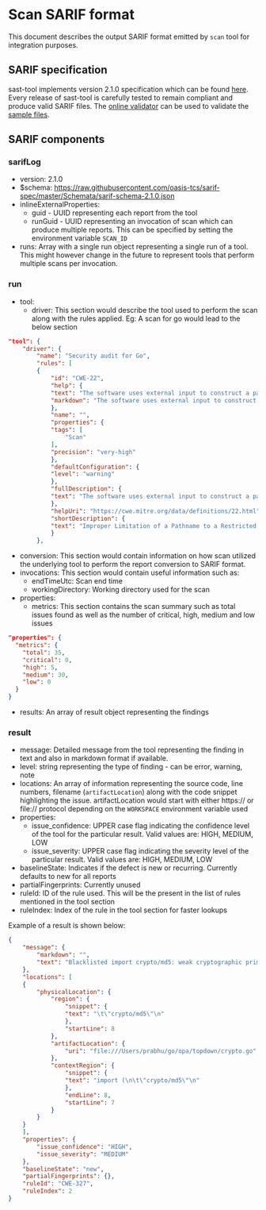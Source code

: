# Scan SARIF format

This document describes the output SARIF format emitted by `scan` tool for integration purposes.

## SARIF specification

sast-tool implements version 2.1.0 specification which can be found [here](https://docs.oasis-open.org/sarif/sarif/v2.1.0/cs01/sarif-v2.1.0-cs01.html#_Toc16012479). Every release of sast-tool is carefully tested to remain compliant and produce valid SARIF files. The [online validator](https://sarifweb.azurewebsites.net/Validation) can be used to validate the [sample files](https://github.com/ShiftLeftSecurity/scan/blob/master/test/data/findsecbugs-report.sarif).

## SARIF components

### sarifLog

- version: 2.1.0
- \$schema: https://raw.githubusercontent.com/oasis-tcs/sarif-spec/master/Schemata/sarif-schema-2.1.0.json
- inlineExternalProperties:
  - guid - UUID representing each report from the tool
  - runGuid - UUID representing an invocation of scan which can produce multiple reports. This can be specified by setting the environment variable `SCAN_ID`
- runs: Array with a single run object representing a single run of a tool. This might however change in the future to represent tools that perform multiple scans per invocation.

### run

- tool:
  - driver: This section would describe the tool used to perform the scan along with the rules applied. Eg: A scan for go would lead to the below section

```json
"tool": {
    "driver": {
        "name": "Security audit for Go",
        "rules": [
        {
            "id": "CWE-22",
            "help": {
            "text": "The software uses external input to construct a pathname that is intended to identify a file or directory that is located underneath a restricted parent directory, but the software does not properly neutralize special elements within the pathname that can cause the pathname to resolve to a location that is outside of the restricted directory.\nMany file operations are intended to take place within a restricted directory. By using special elements such as .. and / separators, attackers can escape outside of the restricted location to access files or directories that are elsewhere on the system. One of the most common special elements is the ../ sequence, which in most modern operating systems is interpreted as the parent directory of the current location. This is referred to as relative path traversal. Path traversal also covers the use of absolute pathnames such as /usr/local/bin, which may also be useful in accessing unexpected files. This is referred to as absolute path traversal. In many programming languages, the injection of a null byte (the 0 or NUL) may allow an attacker to truncate a generated filename to widen the scope of attack. For example, the software may add .txt to any pathname, thus limiting the attacker to text files, but a null injection may effectively remove this restriction.",
            "markdown": "The software uses external input to construct a pathname that is intended to identify a file or directory that is located underneath a restricted parent directory, but the software does not properly neutralize special elements within the pathname that can cause the pathname to resolve to a location that is outside of the restricted directory.\nMany file operations are intended to take place within a restricted directory. By using special elements such as .. and / separators, attackers can escape outside of the restricted location to access files or directories that are elsewhere on the system. One of the most common special elements is the ../ sequence, which in most modern operating systems is interpreted as the parent directory of the current location. This is referred to as relative path traversal. Path traversal also covers the use of absolute pathnames such as /usr/local/bin, which may also be useful in accessing unexpected files. This is referred to as absolute path traversal. In many programming languages, the injection of a null byte (the 0 or NUL) may allow an attacker to truncate a generated filename to widen the scope of attack. For example, the software may add .txt to any pathname, thus limiting the attacker to text files, but a null injection may effectively remove this restriction."
            },
            "name": "",
            "properties": {
            "tags": [
                "Scan"
            ],
            "precision": "very-high"
            },
            "defaultConfiguration": {
            "level": "warning"
            },
            "fullDescription": {
            "text": "The software uses external input to construct a pathname that is intended to identify a file or directory that is located underneath a restricted parent directory, but the software does not properly neutralize special elements within the pathname that can cause the pathname to resolve to a location that is outside of the restricted directory."
            },
            "helpUri": "https://cwe.mitre.org/data/definitions/22.html",
            "shortDescription": {
            "text": "Improper Limitation of a Pathname to a Restricted Directory ('Path Traversal')."
            }
        },
```

- conversion: This section would contain information on how scan utilized the underlying tool to perform the report conversion to SARIF format.
- invocations: This section would contain useful information such as:
  - endTimeUtc: Scan end time
  - workingDirectory: Working directory used for the scan
- properties:
  - metrics: This section contains the scan summary such as total issues found as well as the number of critical, high, medium and low issues

```json
"properties": {
  "metrics": {
    "total": 35,
    "critical": 0,
    "high": 5,
    "medium": 30,
    "low": 0
  }
}
```

- results: An array of result object representing the findings

### result

- message: Detailed message from the tool representing the finding in text and also in markdown format if available.
- level: string representing the type of finding - can be error, warning, note
- locations: An array of information representing the source code, line numbers, filename (`artifactLocation`) along with the code snippet highlighting the issue. artifactLocation would start with either https:// or file:// protocol depending on the `WORKSPACE` environment variable used
- properties:
  - issue_confidence: UPPER case flag indicating the confidence level of the tool for the particular result. Valid values are: HIGH, MEDIUM, LOW
  - issue_severity: UPPER case flag indicating the severity level of the particular result. Valid values are: HIGH, MEDIUM, LOW
- baselineState: Indicates if the defect is new or recurring. Currently defaults to new for all reports
- partialFingerprints: Currently unused
- ruleId: ID of the rule used. This will be the present in the list of rules mentioned in the tool section
- ruleIndex: Index of the rule in the tool section for faster lookups

Example of a result is shown below:

```json
{
    "message": {
        "markdown": "",
        "text": "Blacklisted import crypto/md5: weak cryptographic primitive."
    },
    "locations": [
    {
        "physicalLocation": {
            "region": {
                "snippet": {
                "text": "\t\"crypto/md5\"\n"
                },
                "startLine": 8
            },
            "artifactLocation": {
                "uri": "file:///Users/prabhu/go/opa/topdown/crypto.go"
            },
            "contextRegion": {
                "snippet": {
                "text": "import (\n\t\"crypto/md5\"\n"
                },
                "endLine": 8,
                "startLine": 7
            }
        }
    }
    ],
    "properties": {
        "issue_confidence": "HIGH",
        "issue_severity": "MEDIUM"
    },
    "baselineState": "new",
    "partialFingerprints": {},
    "ruleId": "CWE-327",
    "ruleIndex": 2
}
```
